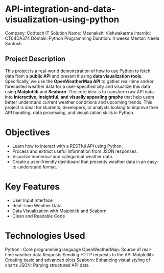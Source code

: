 # API-integration-and-data-visualization-using-python
Company: Codtech IT Solution
Name: Meenakshi Vishwakarma
InternId: CT04DA374
Domain: Python Programming 
Duration: 4 weeks
Mentor: Neela Santosh

## Project Description
This project is a real-world demonstration of how to use Python to fetch data from a **public API** and present it using **data visualization tools**. Specifically, we use the **OpenWeatherMap API** to gather real-time and/or forecasted weather data for a user-specified city and visualize this data using **Matplotlib** and **Seaborn**.
The core idea is to transform raw API data into **interactive, insightful, and visually appealing graphs** that help users better understand current weather conditions and upcoming trends. This project is ideal for students, developers, or analysts looking to improve their API handling, data processing, and visualization skills in Python.

# Objectives
- Learn how to interact with a RESTful API using Python.
- Process and extract useful information from JSON responses.
- Visualize numerical and categorical weather data.
- Create a user-friendly dashboard that presents weather data in an easy-to-understand format.
  
# Key Features
- User Input Interface
- Real-Time Weather Data
- Data Visualization with Matplotlib and Seaborn  
- Clean and Readable Code
  
# Technologies Used
Python : Core programming language 
OpenWeatherMap: Source of real-time weather data 
Requests:Sending HTTP requests to the API
Matplotlib: Creating basic and advanced plots 
Seaborn: Enhancing visual styling of charts 
JSON: Parsing structured API data 
